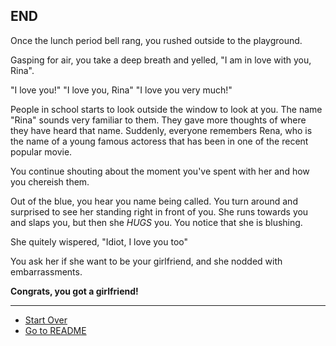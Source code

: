 ## END

Once the lunch period bell rang, you rushed outside to the playground.   
    
Gasping for air, you take a deep breath and yelled, "I am in love with you, Rina".  
  
"I love you!" "I love you, Rina" "I love you very much!"  
  
People in school starts to look outside the window to look at you. The name "Rina" sounds very familiar to them. They gave more thoughts of where they have heard that name. Suddenly, everyone remembers Rena, who is the name of a young famous actoress that has been in one of the recent popular movie.  
  
You continue shouting about the moment you've spent with her and how you chereish them.  
  
Out of the blue, you hear you name being called. You turn around and surprised to see her standing right in front of you. She runs towards you and slaps you, but then she *HUGS* you. You notice that she is blushing.    
   
She quitely wispered, "Idiot, I love you too"      
  
You ask her if she want to be your girlfriend, and she nodded with embarrassments.  
  
**Congrats, you got a girlfriend!**
  
---
* [Start Over](../start/start.md)  
* [Go to README](../README.md)